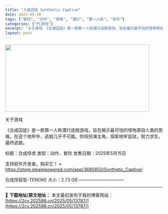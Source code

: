 ```yaml
---
title: "人造囚徒 Synthetic Captive"
date: 2025-05-20
tags: ["冒险", "动作", "探索", "潜行", "第一人称", "软件"]
categories: ["PC游戏"]
excerpt: "关于游戏 《合成囚徒》是一款第一人称潜行逃脱游戏，旨在揭示最可怕的怪物源自人类的思维。在这个地牢中，逃脱几乎不可能。你将扮演主角，探索地牢监狱，努力求生，最终逃脱。 标题：合成俘虏 类型：动作、冒险 发售日期：2025年5月15日 支持软件开发者。购买它！ • https://store.steam&hellip;"
layout: post
---
```


<img src="https://2cy.202588.cn/wp-content/uploads/2025/05/2025052004184662.webp" alt="" width="460" height="215" class="aligncenter size-full wp-image-13775" />

关于游戏

《合成囚徒》是一款第一人称潜行逃脱游戏，旨在揭示最可怕的怪物源自人类的思维。在这个地牢中，逃脱几乎不可能。你将扮演主角，探索地牢监狱，努力求生，最终逃脱。

标题：合成俘虏
类型：动作、冒险
发售日期：2025年5月15日

支持软件开发者。购买它！
• https://store.steampowered.com/app/3685850/Synthetic_Captive/

合成俘获型-TENOKE
大小：2.73 GB
——————————- 

---
📖 **下载地址/原文地址：** 本文最初发布于我的博客网站：[https://2cy.202588.cn/2025/05/13787/](https://2cy.202588.cn/2025/05/13787/)
